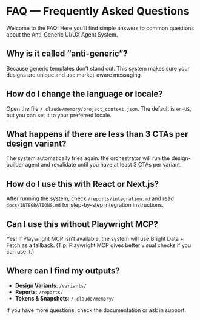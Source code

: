 # FAQ — Frequently Asked Questions

Welcome to the FAQ! Here you’ll find simple answers to common questions about the Anti-Generic UI/UX Agent System.

## Why is it called “anti-generic”?
Because generic templates don’t stand out. This system makes sure your designs are unique and use market-aware messaging.

## How do I change the language or locale?
Open the file `/.claude/memory/project_context.json`. The default is `en-US`, but you can set it to your preferred locale.

## What happens if there are less than 3 CTAs per design variant?
The system automatically tries again: the orchestrator will run the design-builder agent and revalidate until you have at least 3 CTAs per variant.

## How do I use this with React or Next.js?
After running the system, check `/reports/integration.md` and read `docs/INTEGRATIONS.md` for step-by-step integration instructions.

## Can I use this without Playwright MCP?
Yes! If Playwright MCP isn’t available, the system will use Bright Data + Fetch as a fallback. (Tip: Playwright MCP gives better visual checks if you can use it.)

## Where can I find my outputs?
- **Design Variants**: `/variants/`
- **Reports**: `/reports/`
- **Tokens & Snapshots**: `/.claude/memory/`

If you have more questions, check the documentation or ask in support.
